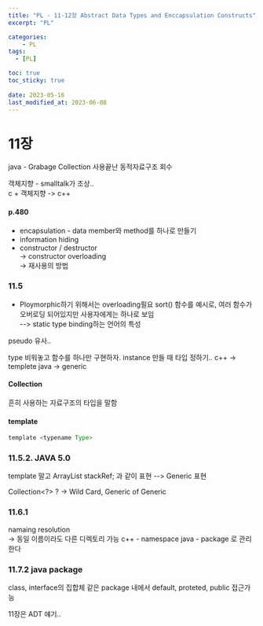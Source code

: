 ```yaml
---
title: "PL - 11-12장 Abstract Data Types and Enccapsulation Constructs"
excerpt: "PL"

categories:
    - PL
tags:
  - [PL]

toc: true
toc_sticky: true
 
date: 2023-05-16
last_modified_at: 2023-06-08
---
```


# 11장
java - Grabage Collection
사용끝난 동적자료구조 회수

객체지향 - smalltalk가 조상..  
c + 객체지향 -> c++

#### p.480
- encapsulation - data member와 method를 하나로 만들기
- information hiding
- constructor / destructor  
-> constructor overloading  
-> 재사용의 방법


### 11.5
- Ploymorphic하기 위해서는 overloading필요
sort() 함수를 예시로, 여러 함수가 오버로딩 되어있지만 사용자에게는 하나로 보임  
--> static type binding하는 언어의 특성

pseudo 유사..

type 비워놓고 함수를 하나만 구현하자.
instance 만들 때 타입 정하기..
c++ -> templete
java -> generic

#### Collection
흔히 사용하는 자료구조의 타입을 말함

#### template
```java
template <typename Type>
```

### 11.5.2. JAVA 5.0
template 말고
ArrayList<T> stackRef; 과 같이 표현
--> Generic 표현

Collection<?>
? -> Wild Card, Generic of Generic

### 11.6.1 
namaing resolution  
-> 동일 이름이라도 다른 디렉토리 가능
c++ - namespace
java - package
로 관리한다

### 11.7.2 java package
class, interface의 집합체 
같은 package 내에서 default, proteted, public 접근가능

11장은 ADT 얘기..
